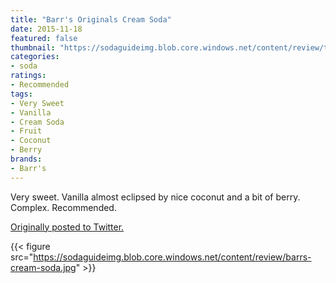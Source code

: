```yaml
---
title: "Barr's Originals Cream Soda"
date: 2015-11-18
featured: false
thumbnail: "https://sodaguideimg.blob.core.windows.net/content/review/thumbs/barrs-cream-soda.jpg"
categories:
- soda
ratings:
- Recommended
tags:
- Very Sweet
- Vanilla
- Cream Soda
- Fruit
- Coconut
- Berry
brands:
- Barr's
---
```


Very sweet. Vanilla almost eclipsed by nice coconut and a bit of berry. Complex. Recommended.

[Originally posted to Twitter.](https://twitter.com/Cavorter/status/667055986100703232)

{{< figure src="https://sodaguideimg.blob.core.windows.net/content/review/barrs-cream-soda.jpg" >}}

